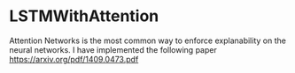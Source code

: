 # LSTMWithAttention

Attention Networks is the most common way to enforce explanability on the neural networks. I have implemented the following paper </br>
https://arxiv.org/pdf/1409.0473.pdf
